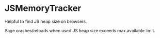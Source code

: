# JSMemoryTracker

Helpful to find JS heap size on browsers.

Page crashes/reloads when used JS heap size exceeds max available limit.
